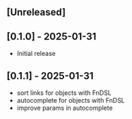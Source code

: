 ## [Unreleased]

## [0.1.0] - 2025-01-31

- Initial release

## [0.1.1] - 2025-01-31

- sort links for objects with FnDSL
- autocomplete for objects with FnDSL
- improve params in autocomplete
